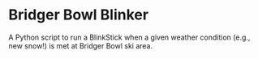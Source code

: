 # Bridger Bowl Blinker

A Python script to run a BlinkStick when a given weather condition (e.g., new snow!) is met at Bridger Bowl ski area.

